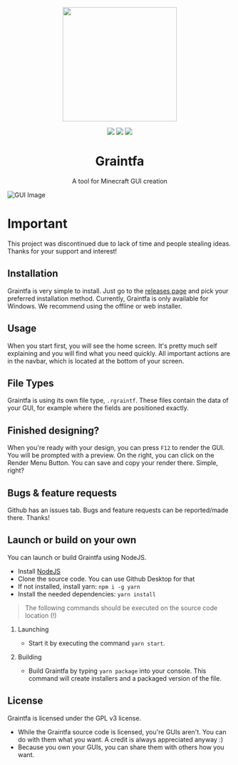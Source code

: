 <p align="center">
  <img src="https://github.com/RedCrafter07/Graintfa/blob/main/assets/icon.png?raw=true" width="256">
  <br>
</p>

<p align="center">
  <img src="https://shields.io/github/stars/RedCrafter07/Graintfa?style=for-the-badge&color=ff3434&labelColor=123">
  <img src="https://img.shields.io/github/v/release/RedCrafter07/Graintfa?color=FF7F1A&style=for-the-badge&labelColor=123">
  <img src="https://shields.io/github/downloads/RedCrafter07/Graintfa/total?style=for-the-badge&color=fc0&labelColor=123">
</p>

<h1 align="center">Graintfa</h1>
<p align="center">A tool for Minecraft GUI creation</p>

![GUI Image](https://github.com/RedCrafter07/Graintfa/blob/main/.github/assets/screenshots/editor.png?raw=true)

# Important
This project was discontinued due to lack of time and people stealing ideas. Thanks for your support and interest!

## Installation
Graintfa is very simple to install. Just go to the [releases page](https://github.com/RedCrafter07/Graintfa/releases/latest) and pick your preferred installation method. Currently, Graintfa is only available for Windows. We recommend using the offline or web installer.

## Usage
When you start first, you will see the home screen. It's pretty much self explaining and you will find what you need quickly. All important actions are in the navbar, which is located at the bottom of your screen.

## File Types
Graintfa is using its own file type, `.rgraintf`. These files contain the data of your GUI, for example where the fields are positioned exactly.

## Finished designing? 
When you're ready with your design, you can press `F12` to render the GUI. You will be prompted with a preview. On the right, you can click on the Render Menu Button. You can save and copy your render there. Simple, right?

## Bugs & feature requests
Github has an issues tab. Bugs and feature requests can be reported/made there. Thanks!

## Launch or build on your own
You can launch or build Graintfa using NodeJS.

- Install [NodeJS](https://nodejs.org)
- Clone the source code. You can use Github Desktop for that
- If not installed, install yarn: `npm i -g yarn`
- Install the needed dependencies: `yarn install`

> The following commands should be executed on the source code location (!)

1. Launching
   - Start it by executing the command `yarn start`.

2. Building
   - Build Graintfa by typing `yarn package` into your console. This command will create installers and a packaged version of the file.


## License
Graintfa is licensed under the GPL v3 license.

- While the Graintfa source code is licensed, you're GUIs aren't. You can do with them what you want. A credit is always appreciated anyway :)
- Because you own your GUIs, you can share them with others how you want.
